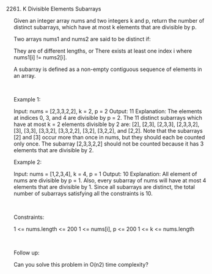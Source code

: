2261. K Divisible Elements Subarrays

Given an integer array nums and two integers k and p, return the number of distinct subarrays, which have at most k elements that are divisible by p.

Two arrays nums1 and nums2 are said to be distinct if:

They are of different lengths, or
There exists at least one index i where nums1[i] != nums2[i].

A subarray is defined as a non-empty contiguous sequence of elements in an array.

 

Example 1:

Input: nums = [2,3,3,2,2], k = 2, p = 2
Output: 11
Explanation:
The elements at indices 0, 3, and 4 are divisible by p = 2.
The 11 distinct subarrays which have at most k = 2 elements divisible by 2 are:
[2], [2,3], [2,3,3], [2,3,3,2], [3], [3,3], [3,3,2], [3,3,2,2], [3,2], [3,2,2], and [2,2].
Note that the subarrays [2] and [3] occur more than once in nums, but they should each be counted only once.
The subarray [2,3,3,2,2] should not be counted because it has 3 elements that are divisible by 2.


Example 2:

Input: nums = [1,2,3,4], k = 4, p = 1
Output: 10
Explanation:
All element of nums are divisible by p = 1.
Also, every subarray of nums will have at most 4 elements that are divisible by 1.
Since all subarrays are distinct, the total number of subarrays satisfying all the constraints is 10.


 

Constraints:

1 <= nums.length <= 200
1 <= nums[i], p <= 200
1 <= k <= nums.length

 

Follow up:

Can you solve this problem in O(n2) time complexity?